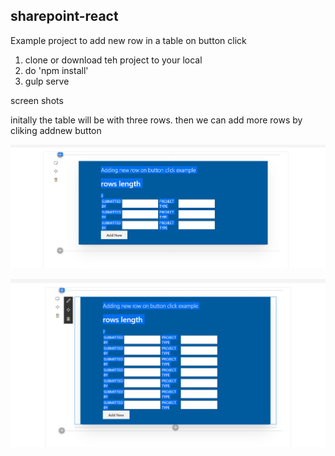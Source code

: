 ## sharepoint-react

Example project to add new row in a table on button click

1. clone or download teh project to your local
2. do 'npm install'
3. gulp serve 

screen shots


initally the table will be with three rows. then we can add more rows by cliking addnew button

![alt text](https://github.com/sbrnag/sharepoint-framework/blob/master/screenshot1.PNG)



![alt text](https://github.com/sbrnag/sharepoint-framework/blob/master/screenshot2.PNG)


